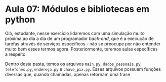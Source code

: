 # Aula 07: Módulos e bibliotecas em python

Olá, estudante, nesse exercício lidaremos com uma simulação muito próxima ao dia a dia de um programador _back-end_, que é a execução de tarefas através de serviços específicos - não se preocupe por não entender muito bem esses termos agora. Posteriormente, teremos aulas específicas a respeito.

Dentro desta pasta, temos os arquivos `main.py`, `dados_pessoais.py`, `telefones.py`, `endereço.py` e `chave_pix.py`. Esses arquivos possuem funções diversas que, quando chamadas, apenas retornam uma frase
